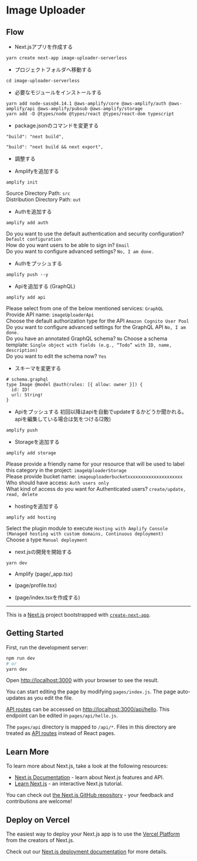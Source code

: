 # Image Uploader

## Flow

- Next.jsアプリを作成する
```
yarn create next-app image-uploader-serverless
```

- プロジェクトフォルダへ移動する
```
cd image-uploader-serverless
```

- 必要なモジュールをインストールする
```
yarn add node-sass@4.14.1 @aws-amplify/core @aws-amplify/auth @aws-amplify/api @aws-amplify/pubsub @aws-amplify/storage
yarn add -D @types/node @types/react @types/react-dom typescript
```

- package.jsonのコマンドを変更する
```
"build": "next build",
```
```
"build": "next build && next export",
```

- 調整する

- Amplifyを追加する
```
amplify init
```
Source Directory Path: `src`  
Distribution Directory Path: `out`

- Authを追加する
```
amplify add auth
```
Do you want to use the default authentication and security configuration? `Default configuration`  
How do you want users to be able to sign in? `Email`  
Do you want to configure advanced settings? `No, I am done.`

- Authをプッシュする
```
amplify push --y
```

- Apiを追加する (GraphQL)
```
amplify add api
```
Please select from one of the below mentioned services: `GraphQL`  
Provide API name: `imageUploaderApi`  
Choose the default authorization type for the API `Amazon Cognito User Pool`  
Do you want to configure advanced settings for the GraphQL API `No, I am done.`  
Do you have an annotated GraphQL schema? `No` 
Choose a schema template: `Single object with fields (e.g., “Todo” with ID, name, description)`  
Do you want to edit the schema now? `Yes`

- スキーマを変更する
```
# schema.graphql
type Image @model @auth(rules: [{ allow: owner }]) {
  id: ID!
  url: String!
}
```

- Apiをプッシュする
初回以降はapiを自動でupdateするかどうか聞かれる。
apiを編集している場合は気をつける(2敗)
```
amplify push
```

- Storageを追加する
```
amplify add storage
```
Please provide a friendly name for your resource that will be used to label this category in the project: `imageUploaderStorage`  
Please provide bucket name: `imageuploaderbucketxxxxxxxxxxxxxxxxxxxxx`  
Who should have access: `Auth users only`  
What kind of access do you want for Authenticated users? `create/update, read, delete`  

- hostingを追加する
```
amplify add hosting
```
Select the plugin module to execute `Hosting with Amplify Console (Managed hosting with custom domains, Continuous deployment)`  
Choose a type `Manual deployment`  

- next.jsの開発を開始する
```
yarn dev
```

- Amplify (page/_app.tsx)

-  (page/profile.tsx)

-  (page/index.tsxを作成する)

-----


This is a [Next.js](https://nextjs.org/) project bootstrapped with [`create-next-app`](https://github.com/vercel/next.js/tree/canary/packages/create-next-app).

## Getting Started

First, run the development server:

```bash
npm run dev
# or
yarn dev
```

Open [http://localhost:3000](http://localhost:3000) with your browser to see the result.

You can start editing the page by modifying `pages/index.js`. The page auto-updates as you edit the file.

[API routes](https://nextjs.org/docs/api-routes/introduction) can be accessed on [http://localhost:3000/api/hello](http://localhost:3000/api/hello). This endpoint can be edited in `pages/api/hello.js`.

The `pages/api` directory is mapped to `/api/*`. Files in this directory are treated as [API routes](https://nextjs.org/docs/api-routes/introduction) instead of React pages.

## Learn More

To learn more about Next.js, take a look at the following resources:

- [Next.js Documentation](https://nextjs.org/docs) - learn about Next.js features and API.
- [Learn Next.js](https://nextjs.org/learn) - an interactive Next.js tutorial.

You can check out [the Next.js GitHub repository](https://github.com/vercel/next.js/) - your feedback and contributions are welcome!

## Deploy on Vercel

The easiest way to deploy your Next.js app is to use the [Vercel Platform](https://vercel.com/import?utm_medium=default-template&filter=next.js&utm_source=create-next-app&utm_campaign=create-next-app-readme) from the creators of Next.js.

Check out our [Next.js deployment documentation](https://nextjs.org/docs/deployment) for more details.
